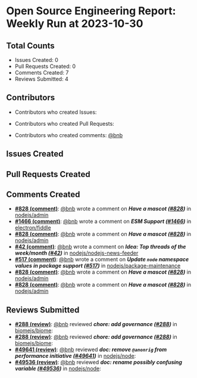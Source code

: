 # Open Source Engineering Report: Weekly Run at 2023-10-30

## Total Counts

* Issues Created: 0
* Pull Requests Created: 0
* Comments Created: 7
* Reviews Submitted: 4

## Contributors

* Contributors who created Issues: 

* Contributors who created Pull Requests: 

* Contributors who created comments: [@bnb](https://github.com/bnb)

## Issues Created



## Pull Requests Created



## Comments Created

* **[#828 (comment)](https://github.com/nodejs/admin/issues/828#issuecomment-1734217891)**: [@bnb](https://github.com/bnb) wrote a comment on _**Have a mascot ([#828](https://github.com/nodejs/admin/issues/828))**_ in [nodejs/admin](https://github.com/nodejs/admin)
* **[#1466 (comment)](https://github.com/electron/fiddle/issues/1466#issuecomment-1733968170)**: [@bnb](https://github.com/bnb) wrote a comment on _**ESM Support ([#1466](https://github.com/electron/fiddle/issues/1466))**_ in [electron/fiddle](https://github.com/electron/fiddle)
* **[#828 (comment)](https://github.com/nodejs/admin/issues/828#issuecomment-1732350375)**: [@bnb](https://github.com/bnb) wrote a comment on _**Have a mascot ([#828](https://github.com/nodejs/admin/issues/828))**_ in [nodejs/admin](https://github.com/nodejs/admin)
* **[#42 (comment)](https://github.com/nodejs/nodejs-news-feeder/issues/42#issuecomment-1723145266)**: [@bnb](https://github.com/bnb) wrote a comment on _**Idea: Top threads of the week/month ([#42](https://github.com/nodejs/nodejs-news-feeder/issues/42))**_ in [nodejs/nodejs-news-feeder](https://github.com/nodejs/nodejs-news-feeder)
* **[#517 (comment)](https://github.com/nodejs/package-maintenance/issues/517#issuecomment-1723098330)**: [@bnb](https://github.com/bnb) wrote a comment on _**Update `node` namespace values in package support ([#517](https://github.com/nodejs/package-maintenance/issues/517))**_ in [nodejs/package-maintenance](https://github.com/nodejs/package-maintenance)
* **[#828 (comment)](https://github.com/nodejs/admin/issues/828#issuecomment-1721609513)**: [@bnb](https://github.com/bnb) wrote a comment on _**Have a mascot ([#828](https://github.com/nodejs/admin/issues/828))**_ in [nodejs/admin](https://github.com/nodejs/admin)
* **[#828 (comment)](https://github.com/nodejs/admin/issues/828#issuecomment-1721608901)**: [@bnb](https://github.com/bnb) wrote a comment on _**Have a mascot ([#828](https://github.com/nodejs/admin/issues/828))**_ in [nodejs/admin](https://github.com/nodejs/admin)

## Reviews Submitted

* **[#288 (review)](https://github.com/biomejs/biome/pull/288#pullrequestreview-1629274119)**: [@bnb](https://github.com/bnb) reviewed _**chore: add governance ([#288](https://github.com/biomejs/biome/pull/288))**_ in [biomejs/biome](https://github.com/biomejs/biome): 
* **[#288 (review)](https://github.com/biomejs/biome/pull/288#pullrequestreview-1629274119)**: [@bnb](https://github.com/bnb) reviewed _**chore: add governance ([#288](https://github.com/biomejs/biome/pull/288))**_ in [biomejs/biome](https://github.com/biomejs/biome): 
* **[#49641 (review)](https://github.com/nodejs/node/pull/49641#pullrequestreview-1625430602)**: [@bnb](https://github.com/bnb) reviewed _**doc: remove `@anonrig` from performance initiative ([#49641](https://github.com/nodejs/node/pull/49641))**_ in [nodejs/node](https://github.com/nodejs/node): 
* **[#49536 (review)](https://github.com/nodejs/node/pull/49536#pullrequestreview-1615729819)**: [@bnb](https://github.com/bnb) reviewed _**doc: rename possibly confusing variable ([#49536](https://github.com/nodejs/node/pull/49536))**_ in [nodejs/node](https://github.com/nodejs/node): 